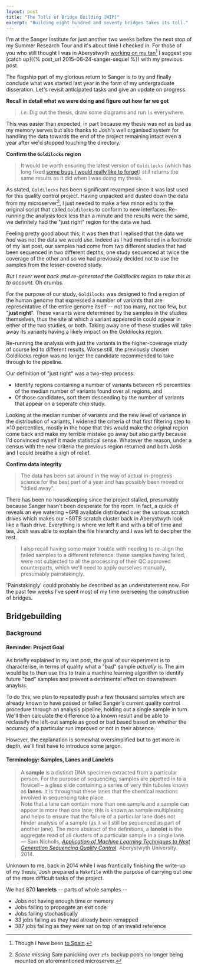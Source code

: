 ```yaml
---
layout: post
title: "The Tolls of Bridge Building [WIP]"
excerpt: "Building eight hundred and seventy bridges takes its toll."
---
```


I'm at the Sanger Institute for just another two weeks before the next stop of my Summer
Research Tour and it's about time I checked in. For those of you who still thought I was
in Aberystwyth [working on my tan](http://www.bbc.co.uk/news/uk-wales-33317059)[^2] I suggest
you [catch up]({% post_url 2015-06-24-sanger-sequel %}) with my previous post.

The flagship part of my glorious return to Sanger is to try and finally conclude what
was started last year in the form of my undergraduate disseration. Let's revisit
anticipated tasks and give an update on progress.

**Recall in detail what we were doing and figure out how far we got**  
> *i.e.* Dig out the thesis, draw some diagrams and run `ls` everywhere.

This was easier than expected, in part because my thesis was not as bad as my
memory serves but also thanks to Josh's well organised system for handling the
data towards the end of the project remaining intact even a year after we'd
stopped touching the directory.

**Confirm the `Goldilocks` region**  
> It would be worth ensuring the latest version of
`Goldilocks` (which has long fixed [some bugs I would really like to forget](https://github.com/SamStudio8/goldilocks/commit/b6b1f6f560202d6e33df3bfcec1d48a35fe8c6c0)) still returns the same results as it did when I
was doing my thesis.

As stated, `Goldilocks` has been significant revamped since it was last used for
this quality control project. Having unpacked and dusted down the data from my
microserver[^1], I just needed to make a few minor edits to the original script that called
`Goldilocks` to conform to new interfaces. Re-running the analysis took less than a minute
and the results were the same, we definitely had the "just right" region for the data we had.

Feeling pretty good about this, it was then that I realised that the data we
*had* was not the data we would *use*. Indeed as I had mentioned in a footnote
of my last post, our samples had come from two different studies that had been
sequenced in two different depths, one study sequenced at twice the
coverage of the other and so we had previously decided not to use the samples
from the lesser-covered study.

*But I never went back and re-generated the Goldilocks region to take this in to
account.* Oh crumbs.

For the purpose of our study, `Goldilocks` was designed to find a region
of the human genome that expressed a number of variants that are representative
of the entire genome itself -- not too many, not too few, but "**just right**".
These variants were determined by the samples in the studies themselves, thus
the site at which a variant appeared in could appear in either of the two studies,
or both. Taking away one of these studies will take away its variants having
a likely impact on the Goldilocks region.

Re-running the analysis with just the variants in the higher-coverage study of
course led to different results. Worse still, the previously chosen Goldilocks
region was no longer the candidate recommended to take through to the pipeline.

Our definition of "just right" was a two-step process:

* Identify regions containing a number of variants between ±5 percentiles of the median number of variants found over all regions, and
* Of those candidates, sort them descending by the number of variants that appear on a seperate chip study.

Looking at the median number of variants and the new level of variance in the distribution of variants,
I widened the criteria of that first filtering step to ±10 percentiles, mostly in the hope that this
would make the original region come back and make my terrible mistake go away but also partly because
I'd convinced myself it made statistical sense. Whatever the reason, under a census with the new criteria
the previous region returned and both Josh and I could breathe a sigh of relief.

**Confirm data integrity**  
> The data has been sat around in the way of actual in-progress science for the best part of a year and has possibly been moved or "tidied away".

There has been no housekeeping since the project stalled, presumably because Sanger hasn't been desperate for the
room. In fact, a quick `df` reveals an eye watering ~6PB available distributed over the various scratch drives
which makes our ~50TB scratch cluster back in Aberystwyth look like a flash drive. Everything is where we left it
and with a bit of time and tea, Josh was able to explain the file hierarchy and I was left to decipher the rest.

> I also recall having some major trouble with needing to re-align the failed samples to a different reference: these
samples having failed, were not subjected to all the processing of their QC approved counterparts, which we'll need
to apply ourselves manually, presumably painstakingly.

'Painstakingly' could probably be described as an understatement now. For the past few weeks I've spent
most of my time overseeing the construction of bridges.

## Bridgebuilding
### Background
#### Reminder: Project Goal
As briefly explained in my last post, the goal of our experiment is to characterise, in terms of quality
what a "bad" sample *actually* is. The aim would be to then use this to train a machine learning algorithm
to identify future "bad" samples and prevent a detrimental effect on downstream anaylsis.

To do this, we plan to repeatedly push a few thousand samples which are already known to have passed or
failed Sanger's current quality control procedure through an analysis pipeline, holding out a single sample
in turn. We'll then calculate the difference to a known result and be able to reclassify the left-out sample
as good or bad based based on whether the accuracy of a particular run improved or not in their absence.

However, the explanation is somewhat oversimplified but to get more in depth, we'll first have to introduce
some jargon.

#### Terminology: Samples, Lanes and Lanelets
<blockquote>A <b>sample</b> is a distinct DNA specimen extracted from a particular person. For the purpose of sequencing,
samples are pipetted in to a flowcell – a glass slide containing a series of very
thin tubules known as <b>lanes</b>. It is throughout these lanes that the chemical reactions involved in sequencing
take place.</br>
Note that a lane can contain more than one sample and a sample can appear in more than one lane; this is
known as sample multiplexing and helps to ensure that the failure of a particular lane does not hinder analysis
of a sample (as it will still be sequenced as part of another lane).
The more abstract of the definitions, a <b>lanelet</b> is the aggregate read of all clusters of a particular sample in a
single lane.</br><footer>— Sam Nicholls, <a href="https://github.com/SamStudio8/frontier-dissertation"><i>Application of Machine Learning Techniques to Next Generation Sequencing Quality Control</i></a>. Aberystwyth University. 2014.</footer></blockquote>






Unknown to me, back in 2014 while I was frantically finishing the write-up of my thesis, Josh prepared
a `Makefile` with the purpose of carrying out one of the more difficult tasks of the project. 

We had 870
**lanelets** -- parts of whole samples -- 


* Jobs not having enough time or memory
* Jobs failing to propagate an exit code
* Jobs failing stochastically
* 33 jobs failing as they had already been remapped
* 387 jobs failing as they were sat on top of an invalid reference


[^1]: *Scene missing* Sam panicking over `zfs` backup pools no longer being mounted on aforementioned microserver.

[^2]: Though I have been [to Spain](https://vicharkness.co.uk/2015/06/20/a-trip-to-spain/).
